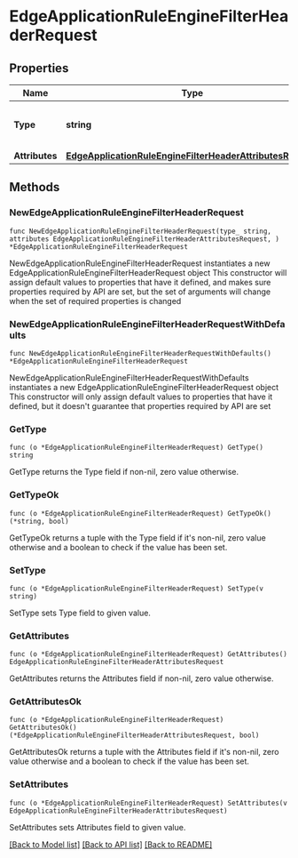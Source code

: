 # EdgeApplicationRuleEngineFilterHeaderRequest

## Properties

Name | Type | Description | Notes
------------ | ------------- | ------------- | -------------
**Type** | **string** | * &#x60;filter_request_header&#x60; - filter_request_header | 
**Attributes** | [**EdgeApplicationRuleEngineFilterHeaderAttributesRequest**](EdgeApplicationRuleEngineFilterHeaderAttributesRequest.md) |  | 

## Methods

### NewEdgeApplicationRuleEngineFilterHeaderRequest

`func NewEdgeApplicationRuleEngineFilterHeaderRequest(type_ string, attributes EdgeApplicationRuleEngineFilterHeaderAttributesRequest, ) *EdgeApplicationRuleEngineFilterHeaderRequest`

NewEdgeApplicationRuleEngineFilterHeaderRequest instantiates a new EdgeApplicationRuleEngineFilterHeaderRequest object
This constructor will assign default values to properties that have it defined,
and makes sure properties required by API are set, but the set of arguments
will change when the set of required properties is changed

### NewEdgeApplicationRuleEngineFilterHeaderRequestWithDefaults

`func NewEdgeApplicationRuleEngineFilterHeaderRequestWithDefaults() *EdgeApplicationRuleEngineFilterHeaderRequest`

NewEdgeApplicationRuleEngineFilterHeaderRequestWithDefaults instantiates a new EdgeApplicationRuleEngineFilterHeaderRequest object
This constructor will only assign default values to properties that have it defined,
but it doesn't guarantee that properties required by API are set

### GetType

`func (o *EdgeApplicationRuleEngineFilterHeaderRequest) GetType() string`

GetType returns the Type field if non-nil, zero value otherwise.

### GetTypeOk

`func (o *EdgeApplicationRuleEngineFilterHeaderRequest) GetTypeOk() (*string, bool)`

GetTypeOk returns a tuple with the Type field if it's non-nil, zero value otherwise
and a boolean to check if the value has been set.

### SetType

`func (o *EdgeApplicationRuleEngineFilterHeaderRequest) SetType(v string)`

SetType sets Type field to given value.


### GetAttributes

`func (o *EdgeApplicationRuleEngineFilterHeaderRequest) GetAttributes() EdgeApplicationRuleEngineFilterHeaderAttributesRequest`

GetAttributes returns the Attributes field if non-nil, zero value otherwise.

### GetAttributesOk

`func (o *EdgeApplicationRuleEngineFilterHeaderRequest) GetAttributesOk() (*EdgeApplicationRuleEngineFilterHeaderAttributesRequest, bool)`

GetAttributesOk returns a tuple with the Attributes field if it's non-nil, zero value otherwise
and a boolean to check if the value has been set.

### SetAttributes

`func (o *EdgeApplicationRuleEngineFilterHeaderRequest) SetAttributes(v EdgeApplicationRuleEngineFilterHeaderAttributesRequest)`

SetAttributes sets Attributes field to given value.



[[Back to Model list]](../README.md#documentation-for-models) [[Back to API list]](../README.md#documentation-for-api-endpoints) [[Back to README]](../README.md)


